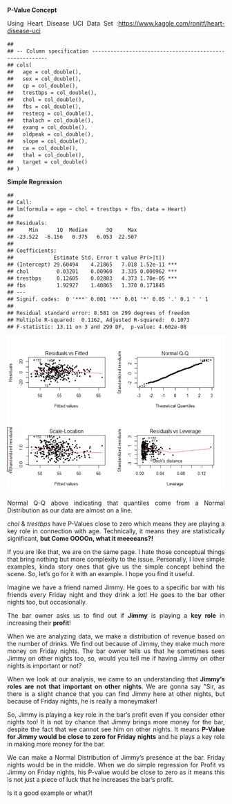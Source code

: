 
<style> body {text-align: justify} </style>

<!-- Justify text. -->

**P-Value Concept**

Using Heart Disease UCI Data Set
:<https://www.kaggle.com/ronitf/heart-disease-uci>

    ## 
    ## -- Column specification --------------------------------------------------------
    ## cols(
    ##   age = col_double(),
    ##   sex = col_double(),
    ##   cp = col_double(),
    ##   trestbps = col_double(),
    ##   chol = col_double(),
    ##   fbs = col_double(),
    ##   restecg = col_double(),
    ##   thalach = col_double(),
    ##   exang = col_double(),
    ##   oldpeak = col_double(),
    ##   slope = col_double(),
    ##   ca = col_double(),
    ##   thal = col_double(),
    ##   target = col_double()
    ## )

**Simple Regression**

    ## 
    ## Call:
    ## lm(formula = age ~ chol + trestbps + fbs, data = Heart)
    ## 
    ## Residuals:
    ##     Min      1Q  Median      3Q     Max 
    ## -23.522  -6.156   0.375   6.053  22.507 
    ## 
    ## Coefficients:
    ##             Estimate Std. Error t value Pr(>|t|)    
    ## (Intercept) 29.60494    4.21865   7.018 1.52e-11 ***
    ## chol         0.03201    0.00960   3.335 0.000962 ***
    ## trestbps     0.12605    0.02883   4.373 1.70e-05 ***
    ## fbs          1.92927    1.40865   1.370 0.171845    
    ## ---
    ## Signif. codes:  0 '***' 0.001 '**' 0.01 '*' 0.05 '.' 0.1 ' ' 1
    ## 
    ## Residual standard error: 8.581 on 299 degrees of freedom
    ## Multiple R-squared:  0.1162, Adjusted R-squared:  0.1073 
    ## F-statistic: 13.11 on 3 and 299 DF,  p-value: 4.602e-08

![](PValues_files/figure-gfm/unnamed-chunk-2-1.png)<!-- -->

Normal Q-Q above indicating that quantiles come from a Normal
Distribution as our data are almost on a line.

*chol* & *trestbps* have P-Values close to zero which means they are
playing a key role in connection with age. Technically, it means they
are statistically significant, **but Come OOOOn, what it meeeeans?!**

If you are like that, we are on the same page. I hate those conceptual
things that bring nothing but more complexity to the issue. Personally,
I love simple examples, kinda story ones that give us the simple concept
behind the scene. So, let’s go for it with an example. I hope you find
it useful.

Imagine we have a friend named Jimmy. He goes to a specific bar with his
friends every Friday night and they drink a lot! He goes to the bar
other nights too, but occasionally.

The bar owner asks us to find out if **Jimmy** is playing a **key role**
in increasing their **profit**!

When we are analyzing data, we make a distribution of revenue based on
the number of drinks. We find out because of Jimmy, they make much more
money on Friday nights. The bar owner tells us that he sometimes sees
Jimmy on other nights too, so, would you tell me if having Jimmy on
other nights is important or not?

When we look at our analysis, we came to an understanding that **Jimmy’s
roles are not that important on other nights**. We are gonna say "Sir,
as there is a slight chance that you can find Jimmy here at other
nights, but because of Friday nights, he is really a moneymaker!

So, Jimmy is playing a key role in the bar’s profit even if you consider
other nights too! It is not by chance that Jimmy brings more money for
the bar, despite the fact that we cannot see him on other nights. It
means **P-Value for Jimmy would be close to zero for Friday nights** and
he plays a key role in making more money for the bar.

We can make a Normal Distribution of Jimmy’s presence at the bar. Friday
nights would be in the middle. When we do simple regression for Profit
vs Jimmy on Friday nights, his P-value would be close to zero as it
means this is not just a piece of luck that he increases the bar’s
profit.

Is it a good example or what?!
